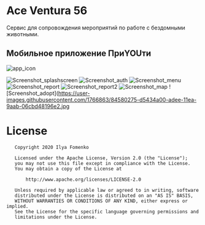 # Ace Ventura 56
Сервис для сопровождения мероприятий по работе с бездомными животными.


## Мобильное приложение ПриYOUти

![app_icon](https://user-images.githubusercontent.com/1766863/84504554-92418380-acd5-11ea-91e1-4ca0b8a3a60d.png)


![Screenshot_splashscreen](https://user-images.githubusercontent.com/1766863/84521557-a0e86480-acee-11ea-9b38-6c331f493a1d.jpg)
![Screenshot_auth](https://user-images.githubusercontent.com/1766863/84565382-2c5f0580-ad82-11ea-96d7-dc3be4213792.jpg)
![Screenshot_menu]((https://user-images.githubusercontent.com/1766863/84580253-ad53e680-adee-11ea-9627-e7948c5a6fa3.jpg))
![Screenshot_report](https://user-images.githubusercontent.com/1766863/84580264-bf358980-adee-11ea-86d7-fb03b36c0732.jpg)
![Screenshot_report2](https://user-images.githubusercontent.com/1766863/84580271-cceb0f00-adee-11ea-9361-702f3d6be26b.jpg)
![Screenshot_map](https://user-images.githubusercontent.com/1766863/84572467-9ba11d80-adb3-11ea-9883-8e35be461c69.jpg)
![Screenshot_adopt](https://user-images.githubusercontent.com/1766863/84580275-d5434a00-adee-11ea-9aab-06cbd48196e2.jpg

License
======

```
   Copyright 2020 Ilya Fomenko

   Licensed under the Apache License, Version 2.0 (the "License");
   you may not use this file except in compliance with the License.
   You may obtain a copy of the License at

       http://www.apache.org/licenses/LICENSE-2.0

   Unless required by applicable law or agreed to in writing, software
   distributed under the License is distributed on an "AS IS" BASIS,
   WITHOUT WARRANTIES OR CONDITIONS OF ANY KIND, either express or implied.
   See the License for the specific language governing permissions and
   limitations under the License.
```
